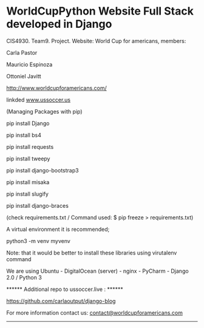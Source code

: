 # WorldCupPython Website Full Stack developed in Django

CIS4930. Team9. Project. Website: World Cup for americans, members:

Carla Pastor

Mauricio Espinoza

Ottoniel Javitt

http://www.worldcupforamericans.com/

linkded www.ussoccer.us

(Managing Packages with pip)

pip install Django

pip  install bs4

pip install requests

pip install tweepy

pip install django-bootstrap3

pip install misaka

pip install slugify

pip install django-braces

(check requirements.txt  / Command used:  $ pip freeze > requirements.txt)

A virtual environment it is recommended;

python3 -m venv myvenv

Note: that it would be better to install these libraries using virutalenv command

We are using Ubuntu - DigitalOcean (server) - nginx - PyCharm - Django 2.0 / Python 3

****** Additional repo to ussoccer.live : ******

https://github.com/carlaoutput/django-blog

For more information contact us: contact@worldcupforamericans.com

*******************************************************************



